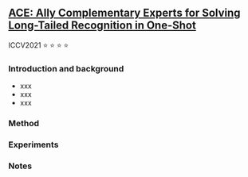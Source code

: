 ## [ACE: Ally Complementary Experts for Solving Long-Tailed Recognition in One-Shot](https://arxiv.org/abs/2108.02385)

ICCV2021 ⭐ ⭐ ⭐ ⭐


### Introduction and background
- xxx
- xxx
- xxx

### Method

### Experiments

### Notes
